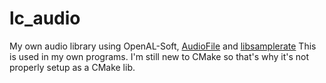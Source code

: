 # lc_audio
My own audio library using OpenAL-Soft, [AudioFile](https://github.com/adamstark/AudioFile) and [libsamplerate](https://github.com/libsndfile/libsamplerate)
This is used in my own programs.
I'm still new to CMake so that's why it's not properly setup as a CMake lib.
